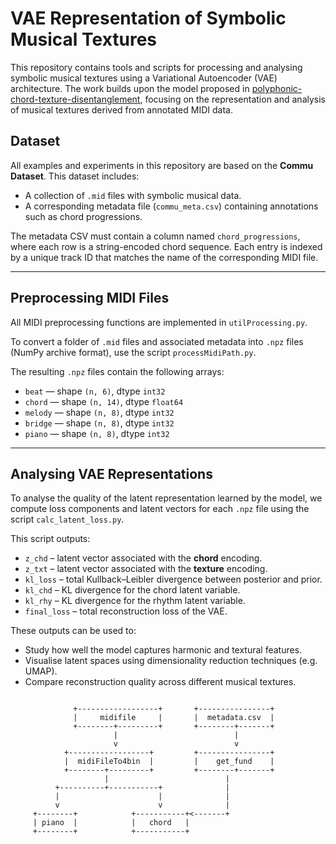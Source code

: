 # VAE Representation of Symbolic Musical Textures

This repository contains tools and scripts for processing and analysing symbolic musical textures using a Variational Autoencoder (VAE) architecture. The work builds upon the model proposed in [polyphonic-chord-texture-disentanglement](https://github.com/ZZWaang/polyphonic-chord-texture-disentanglement), focusing on the representation and analysis of musical textures derived from annotated MIDI data.


## Dataset

All examples and experiments in this repository are based on the **Commu Dataset**. This dataset includes:

- A collection of `.mid` files with symbolic musical data.
- A corresponding metadata file (`commu_meta.csv`) containing annotations such as chord progressions.

The metadata CSV must contain a column named `chord_progressions`, where each row is a string-encoded chord sequence. Each entry is indexed by a unique track ID that matches the name of the corresponding MIDI file.

---

## Preprocessing MIDI Files

All MIDI preprocessing functions are implemented in `utilProcessing.py`.

To convert a folder of `.mid` files and associated metadata into `.npz` files (NumPy archive format), use the script `processMidiPath.py`.

The resulting `.npz` files contain the following arrays:

- `beat` — shape `(n, 6)`, dtype `int32`
- `chord` — shape `(n, 14)`, dtype `float64`
- `melody` — shape `(n, 8)`, dtype `int32`
- `bridge` — shape `(n, 8)`, dtype `int32`
- `piano` — shape `(n, 8)`, dtype `int32`

---

## Analysing VAE Representations

To analyse the quality of the latent representation learned by the model, we compute loss components and latent vectors for each `.npz` file using the script `calc_latent_loss.py`.

This script outputs:

- `z_chd` – latent vector associated with the **chord** encoding.
- `z_txt` – latent vector associated with the **texture** encoding.
- `kl_loss` – total Kullback–Leibler divergence between posterior and prior.
- `kl_chd` – KL divergence for the chord latent variable.
- `kl_rhy` – KL divergence for the rhythm latent variable.
- `final_loss` – total reconstruction loss of the VAE.

These outputs can be used to:
- Study how well the model captures harmonic and textural features.
- Visualise latent spaces using dimensionality reduction techniques (e.g. UMAP).
- Compare reconstruction quality across different musical textures.










```

              +------------------+       +----------------+
              |     midifile     |       |  metadata.csv  |
              +--------+---------+       +--------+-------+
                       |                          |
                       v                          v
            +------------------+         +----------------+
            |  midiFileTo4bin  |         |    get_fund    |
            +--------+---------+         +--------+-------+
                     |                          |
          +----------+-----------+              |
          |                      |              |
          v                      v              |
     +--------+            +-----------+<-------+
     | piano  |            |   chord   |
     +--------+            +-----------+
     
```

